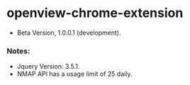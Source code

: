 # openview-chrome-extension
- Beta Version, 1.0.0.1 (development).

### Notes:
- Jquery Version: 3.5.1.
- NMAP API has a usage limit of 25 daily.
